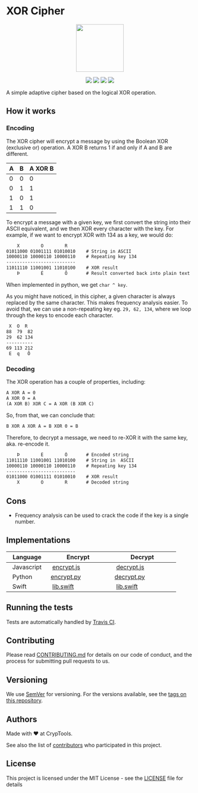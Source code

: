 # XOR Cipher
<p align="center">
<!-- replace image by project Image -->
<img height="128" src="https://cryptools.github.io/img/xor.svg">
</p>
<p align="center">
<img src="https://cryptools.github.io/img/status/implemented.svg">
<img src="https://img.shields.io/travis/CrypTools/XORCipher.svg">
<img src="https://img.shields.io/github/license/Cryptools/XORCipher.svg">
<img src="https://img.shields.io/github/contributors/Cryptools/XORCipher.svg">
</p>

A simple adaptive cipher based on the logical XOR operation.

## How it works

### Encoding

The XOR cipher will encrypt a message by using the Boolean XOR (exclusive or) operation. A XOR B returns 1 if and only if A and B are different.

| A | B | A XOR B |
|---|---|---------|
| 0 | 0 |    0    |
| 0 | 1 |    1    |
| 1 | 0 |    1    |
| 1 | 1 |    0    |

To encrypt a message with a given key, we first convert the string into their ASCII equivalent, and we then XOR every character with the key. For example, if we want to encrypt XOR with 134 as a key, we would do:

```txt
    X        O        R
01011000 01001111 01010010    # String in ASCII
10000110 10000110 10000110    # Repeating key 134
--------------------------
11011110 11001001 11010100    # XOR result
    Þ        É        Ô       # Result converted back into plain text
```

When implemented in python, we get `char ^ key`.

As you might have noticed, in this cipher, a given character is always replaced by the same character. This makes frequency analysis easier. To avoid that, we can use a non-repeating key eg. `29, 62, 134`, where we loop through the keys to encode each character.

```txt
 X  O  R
88  79  82
29  62 134
----------
69 113 212
 E  q   Ô
```


### Decoding

The XOR operation has a couple of properties, including:

```txt
A XOR A = 0
A XOR 0 = A
(A XOR B) XOR C = A XOR (B XOR C)
```

So, from that, we can conclude that:

```txt
B XOR A XOR A = B XOR 0 = B
```

Therefore, to decrypt a message, we need to re-XOR it with the same key, aka. re-encode it.

```txt
    Þ        É        Ô       # Encoded string
11011110 11001001 11010100    # String in  ASCII
10000110 10000110 10000110    # Repeating key 134
--------------------------
01011000 01001111 01010010    # XOR result
    X        O        R       # Decoded string
```

## Cons
* Frequency analysis can be used to crack the code if the key is a single number.

## Implementations

|    Language    |            Encrypt             |            Decrypt             |
|----------------|--------------------------------|--------------------------------|
|   Javascript   |  [encrypt.js](js/encrypt.js)   |  [decrypt.js](js/decrypt.js)   |
|   Python       | [encrypt.py](py/encrypt-v2.py) | [decrypt.py](py/decrypt-v2.py) |
|   Swift        |  [lib.swift](swift/lib.swift)  |  [lib.swift](swift/lib.swift)  |

## Running the tests

Tests are automatically handled by [Travis CI](https://travis-ci.org/CrypTools/XORCipher/).

## Contributing

Please read [CONTRIBUTING.md](https://github.com/CrypTools/cryptools.github.io/blob/master/CONTRIBUTING.md) for details on our code of conduct, and the process for submitting pull requests to us.

## Versioning

We use [SemVer](http://semver.org/) for versioning. For the versions available, see the [tags on this repository](https://github.com/CrypTools/XORCipher/tags).

## Authors

Made with ❤️ at CrypTools.

See also the list of [contributors](https://github.com/CrypTools/XORCipher/contributors) who participated in this project.

## License

This project is licensed under the MIT License - see the [LICENSE](LICENSE) file for details
